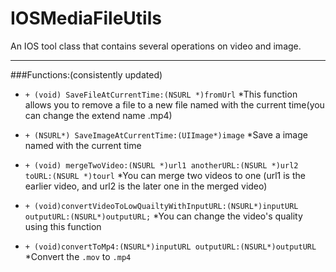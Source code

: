 # IOSMediaFileUtils
An IOS tool class that contains several operations on video and image.

---
###Functions:(consistently updated)
* `+ (void) SaveFileAtCurrentTime:(NSURL *)fromUrl`
*This function allows you to remove a file to a new file named with the current time(you can change the extend name .mp4)

* `+ (NSURL*) SaveImageAtCurrentTime:(UIImage*)image`
*Save a image named with the current time

* `+ (void) mergeTwoVideo:(NSURL *)url1 anotherURL:(NSURL *)url2 toURL:(NSURL *)tourl`
*You can merge two videos to one (url1 is the earlier video, and url2 is the later one in the merged video)

* `+ (void)convertVideoToLowQuailtyWithInputURL:(NSURL*)inputURL outputURL:(NSURL*)outputURL;`
*You can change the video's quality using this function

* `+ (void)convertToMp4:(NSURL*)inputURL outputURL:(NSURL*)outputURL`
*Convert the `.mov` to `.mp4`
